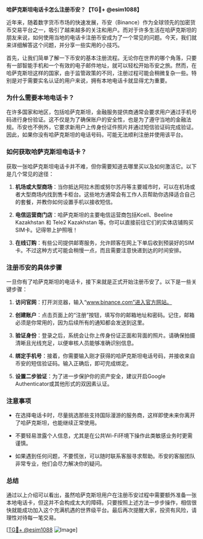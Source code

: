 **哈萨克斯坦电话卡怎么注册币安？【TG💪+ @esim1088】**

近年来，随着数字货币市场的快速发展，币安（Binance）作为全球领先的加密货币交易平台之一，吸引了越来越多的关注和用户。而对于许多生活在哈萨克斯坦的朋友来说，如何使用当地的电话卡注册币安成为了一个常见的问题。今天，我们就来详细解答这个问题，并分享一些实用的小技巧。

首先，让我们简单了解一下币安的基本注册流程。无论你在世界的哪个角落，只要有一部智能手机和一个有效的电子邮件地址，就可以轻松开始币安之旅。然而，在哈萨克斯坦这样的国家，由于监管政策的不同，注册过程可能会稍微复杂一些。特别是对于需要实名认证的用户来说，拥有本地电话卡就显得尤为重要。

### 为什么需要本地电话卡？

在许多国家和地区，包括哈萨克斯坦，金融服务提供商通常会要求用户通过手机号码进行身份验证。这不仅是为了确保账户的安全性，也是为了遵守当地的金融法规。币安也不例外，它要求新用户上传身份证件照片并通过短信验证码完成验证。因此，如果你没有哈萨克斯坦的电话号码，可能无法顺利注册并使用该平台。

### 如何获取哈萨克斯坦电话卡？

获取一张哈萨克斯坦电话卡并不难，但你需要知道去哪里买以及如何激活它。以下是几个常见的途径：

1. **机场或大型商场**：当你抵达阿拉木图或努尔苏丹等主要城市时，可以在机场或者大型商场内找到售卡柜台。这些地方通常会有工作人员帮助你选择适合自己的套餐，并教你如何设置手机以接收短信。

2. **电信运营商门店**：哈萨克斯坦的主要电信运营商包括Kcell、Beeline Kazakhstan 和 Tele2 Kazakhstan 等。你可以直接前往它们的实体店铺购买SIM卡。记得带上护照哦！

3. **在线订购**：有些公司提供邮寄服务，允许顾客在网上下单后收到预装好的SIM卡。不过这种方式可能会稍慢一点，而且需要注意快递到达的时间安排。

### 注册币安的具体步骤

一旦你有了哈萨克斯坦的电话卡，接下来就是正式开始注册币安了。以下是一些关键步骤：

1. **访问官网**：打开浏览器，输入“www.binance.com”进入官方网站。
   
2. **创建账户**：点击页面上的“注册”按钮，填写你的邮箱地址和密码。记住，邮箱必须是你常用的，因为后续所有的通知都会发送到这里。

3. **验证身份**：登录之后，系统会让你上传身份证正面和背面的照片。请确保拍摄清晰且光线充足，以便审核人员能够准确识别信息。

4. **绑定手机号**：接着，你需要输入刚才获得的哈萨克斯坦电话号码，并接收来自币安的短信验证码。输入正确后，即可完成绑定。

5. **设置二步验证**：为了进一步保护你的资产安全，建议开启Google Authenticator或其他形式的双因素认证。

### 注意事项

- 在选择电话卡时，尽量挑选那些支持国际漫游的服务商，这样即使未来你离开了哈萨克斯坦，也能继续正常使用。
  
- 不要轻易泄露个人信息，尤其是在公共Wi-Fi环境下操作此类敏感业务时更需谨慎。

- 如果遇到任何问题，不要慌张，可以随时联系客服寻求帮助。币安的客服团队非常专业，他们会尽力解决你的疑问。

### 总结

通过以上介绍可以看出，虽然哈萨克斯坦用户在注册币安过程中需要额外准备一张本地电话卡，但这并不会构成太大的障碍。只要按照上述方法一步步操作，相信很快就能成功加入这个充满机遇的世界级平台。最后再次提醒大家，投资有风险，请理性对待每一笔交易。

[[TG💪+ @esim1088](https://t.me/s/esim1088) ![Image](https://i.postimg.cc/4NQfJmqS/Snipaste-2025-05-13-00-14-12.png)]